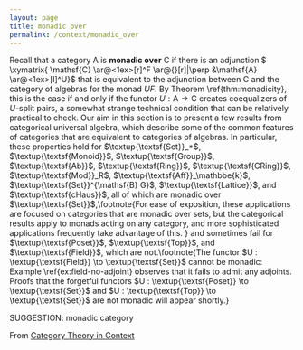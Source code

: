 ```yaml
---
layout: page
title: monadic over
permalink: /context/monadic_over
---
```

Recall that a category $\mathsf{A}$ is **monadic over** $\mathsf{C}$ if there is an adjunction
$ \xymatrix{ \mathsf{C} \ar@<1ex>[r]^F \ar@{}[r]|\perp &\mathsf{A} \ar@<1ex>[l]^U}$  that is equivalent to the adjunction between $\mathsf{C}$ and the category of algebras for the monad $UF$. By Theorem \ref{thm:monadicity}, this is the case if and only if the functor $U : \mathsf{A} \to \mathsf{C}$ creates coequalizers of $U$-split pairs, a somewhat strange technical condition that can be relatively practical to check. Our aim in this section is to present a few results from categorical universal algebra, which describe some of the common features of categories that are equivalent to categories of algebras. In particular, these properties hold for $\textup{\textsf{Set}}_*$, $\textup{\textsf{Monoid}}$, $\textup{\textsf{Group}}$, $\textup{\textsf{Ab}}$, $\textup{\textsf{Ring}}$,  $\textup{\textsf{CRing}}$, $\textup{\textsf{Mod}}_R$,  $\textup{\textsf{Aff}}_\mathbbe{k}$, $\textup{\textsf{Set}}^{\mathsf{B} G}$, $\textup{\textsf{Lattice}}$, and $\textup{\textsf{cHaus}}$, all of which are monadic over $\textup{\textsf{Set}}$,\footnote{For ease of exposition, these applications are focused on categories that are monadic over sets, but the categorical results apply to monads acting on any category, and more sophisticated applications frequently take advantage of this.
} and sometimes fail for $\textup{\textsf{Poset}}$, $\textup{\textsf{Top}}$, and $\textup{\textsf{Field}}$,  which are not.\footnote{The functor $U : \textup{\textsf{Field}} \to \textup{\textsf{Set}}$ cannot be monadic: Example \ref{ex:field-no-adjoint} observes that it fails to admit any adjoints. Proofs that the forgetful functors $U : \textup{\textsf{Poset}} \to \textup{\textsf{Set}}$ and $U : \textup{\textsf{Top}} \to \textup{\textsf{Set}}$ are not monadic will appear shortly.}

SUGGESTION: monadic category

From [Category Theory in Context](https://mathgloss.github.io/MathGloss/context.html)